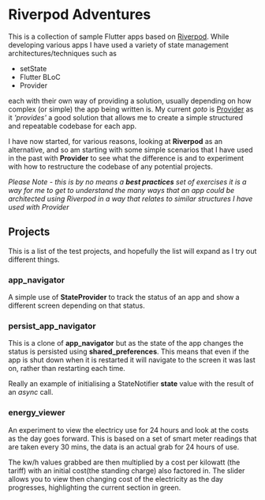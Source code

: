 # Riverpod Adventures
This is a collection of sample Flutter apps based on [Riverpod](https://riverpod.dev). While developing various apps I have used a variety of state management architectures/techniques such as

- setState
- Flutter BLoC
- Provider

each with their own way of providing a solution, usually depending on how complex (or simple) the app being written is. My current *goto* is [Provider](https://pub.dev/packages/provider) as it *'provides'* a good solution that allows me to create a simple structured and repeatable codebase for each app.

I have now started, for various reasons, looking at **Riverpod** as an alternative,  and so am starting with some simple scenarios that I have used in the past with **Provider** to see what the difference is  and to experiment with how to restructure the codebase of any potential projects.

*Please Note - this is by no means a **best practices** set of exercises it is a way for me to get to understand the many ways that an app could be architected using Riverpod in a way that relates to similar structures I have used with Provider*

## Projects

This is a list of the test projects, and hopefully the list will expand as I try out different things.

### app_navigator
A simple use of **StateProvider** to track the status of an app and show a different screen depending on that status.

### persist_app_navigator
This is a clone of **app_navigator** but as the state of the app changes the status is persisted using **shared_preferences**. This means that even if the app is shut down when it is restarted it will navigate to the screen it was last on, rather than restarting each time.

Really an example of initialising a StateNotifier **state** value with the result of an *async* call.

### energy_viewer
An experiment to view the electricy use for 24 hours and look at the costs as the day goes forward. This is based on a set of smart meter readings that are taken every 
30 mins, the data is an actual grab for 24 hours of use.

The kw/h values grabbed are then multiplied by a cost per kilowatt (the tariff) with an initial cost(the standing charge) also factored in. The slider allows you to view then changing cost of the electricity as the day progresses, highlighting the current section in green.
